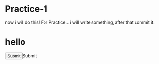 # Practice-1
now i will do this! 
For Practice... 
i will write something, after that commit it. 
<h1>hello</h1>
<input type="submit">Submit</input>
